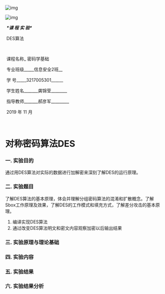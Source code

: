 ![img](file:///C:\Users\Joanne\AppData\Local\Temp\ksohtml13224\wps1.png) 

![img](file:///C:\Users\Joanne\AppData\Local\Temp\ksohtml13224\wps2.png) 

 

 

​                                        ***\*课 程 实 验\****

​                                             DES算法

 

   

​                        

​                                   课程名称_   密码学基础    

​                                   专业班级_____信息安全2班__ 

​                                   学   号_____3217005301______

​                                   学生姓名_______龚锦莹________

​                                   指导教师_______郝彦军_________

 

  

​                                        2019 年 11  月

​                  

# 对称密码算法DES

### 一.  实验目的

通过用DES算法对实际的数据进行加解密来深刻了解DES的运行原理。

### 二.  实验题目

了解DES算法的基本原理，体会并理解分组密码算法的混淆和扩散概念。了解Sbox工作原理及效果，了解DES的工作模式和填充方式，了解差分攻击的基本原理。

1. 编译实现DES算法
2. 通过改变DES算法明文和密文内容观察加密以后输出结果

### 三.  实验原理与理论基础

### 四.  实验内容

### 五.  实验结果

### 六.  实验结果分析